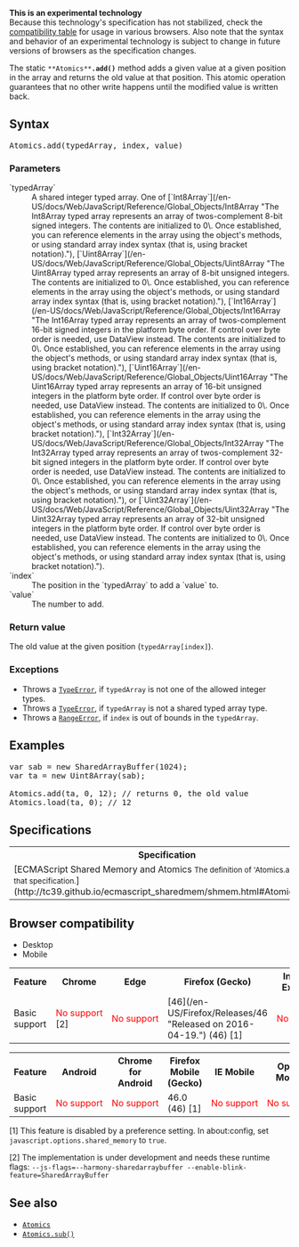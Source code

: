 <div>

<div class="notice experimental">

<span title="This is an experimental API that should not be used in production code."></span>**This is an experimental technology**  
Because this technology's specification has not stabilized, check the [compatibility table](#Browser_compatibility) for usage in various browsers. Also note that the syntax and behavior of an experimental technology is subject to change in future versions of browsers as the specification changes.

</div>

</div>

The static `**Atomics**`**`.add()`** method adds a given value at a given position in the array and returns the old value at that position. This atomic operation guarantees that no other write happens until the modified value is written back.

## Syntax

<pre class="syntaxbox">Atomics.add(typedArray, index, value)
</pre>

### Parameters

<dl>

<dt>`typedArray`</dt>

<dd>A shared integer typed array. One of [`Int8Array`](/en-US/docs/Web/JavaScript/Reference/Global_Objects/Int8Array "The Int8Array typed array represents an array of twos-complement 8-bit signed integers. The contents are initialized to 0\. Once established, you can reference elements in the array using the object's methods, or using standard array index syntax (that is, using bracket notation)."), [`Uint8Array`](/en-US/docs/Web/JavaScript/Reference/Global_Objects/Uint8Array "The Uint8Array typed array represents an array of 8-bit unsigned integers. The contents are initialized to 0\. Once established, you can reference elements in the array using the object's methods, or using standard array index syntax (that is, using bracket notation)."), [`Int16Array`](/en-US/docs/Web/JavaScript/Reference/Global_Objects/Int16Array "The Int16Array typed array represents an array of twos-complement 16-bit signed integers in the platform byte order. If control over byte order is needed, use DataView instead. The contents are initialized to 0\. Once established, you can reference elements in the array using the object's methods, or using standard array index syntax (that is, using bracket notation)."), [`Uint16Array`](/en-US/docs/Web/JavaScript/Reference/Global_Objects/Uint16Array "The Uint16Array typed array represents an array of 16-bit unsigned integers in the platform byte order. If control over byte order is needed, use DataView instead. The contents are initialized to 0\. Once established, you can reference elements in the array using the object's methods, or using standard array index syntax (that is, using bracket notation)."), [`Int32Array`](/en-US/docs/Web/JavaScript/Reference/Global_Objects/Int32Array "The Int32Array typed array represents an array of twos-complement 32-bit signed integers in the platform byte order. If control over byte order is needed, use DataView instead. The contents are initialized to 0\. Once established, you can reference elements in the array using the object's methods, or using standard array index syntax (that is, using bracket notation)."), or [`Uint32Array`](/en-US/docs/Web/JavaScript/Reference/Global_Objects/Uint32Array "The Uint32Array typed array represents an array of 32-bit unsigned integers in the platform byte order. If control over byte order is needed, use DataView instead. The contents are initialized to 0\. Once established, you can reference elements in the array using the object's methods, or using standard array index syntax (that is, using bracket notation).").</dd>

<dt>`index`</dt>

<dd>The position in the `typedArray` to add a `value` to.</dd>

<dt>`value`</dt>

<dd>The number to add.</dd>

</dl>

### Return value

The old value at the given position (`typedArray[index]`).

### Exceptions

*   Throws a [`TypeError`](/en-US/docs/Web/JavaScript/Reference/Global_Objects/TypeError "The TypeError object represents an error when a value is not of the expected type."), if `typedArray` is not one of the allowed integer types.
*   Throws a [`TypeError`](/en-US/docs/Web/JavaScript/Reference/Global_Objects/TypeError "The TypeError object represents an error when a value is not of the expected type."), if `typedArray` is not a shared typed array type.
*   Throws a [`RangeError`](/en-US/docs/Web/JavaScript/Reference/Global_Objects/RangeError "The RangeError object indicates an error when a value is not in the set or range of allowed values."), if `index` is out of bounds in the `typedArray`.

## Examples

<pre class="brush: js">var sab = new SharedArrayBuffer(1024);
var ta = new Uint8Array(sab);

Atomics.add(ta, 0, 12); // returns 0, the old value
Atomics.load(ta, 0); // 12</pre>

## Specifications

<table class="standard-table">

<tbody>

<tr>

<th scope="col">Specification</th>

<th scope="col">Status</th>

<th scope="col">Comment</th>

</tr>

<tr>

<td>[ECMAScript Shared Memory and Atomics  
<small lang="en-US">The definition of 'Atomics.add' in that specification.</small>](http://tc39.github.io/ecmascript_sharedmem/shmem.html#Atomics.add)</td>

<td><span class="spec-Draft">Draft</span></td>

<td>Initial definition.</td>

</tr>

</tbody>

</table>

## Browser compatibility

<div class="htab"><a name="AutoCompatibilityTable" id="AutoCompatibilityTable"></a>

*   <a>Desktop</a>
*   <a>Mobile</a>

</div>

<div id="compat-desktop">

<table class="compat-table">

<tbody>

<tr>

<th>Feature</th>

<th>Chrome</th>

<th>Edge</th>

<th>Firefox (Gecko)</th>

<th>Internet Explorer</th>

<th>Opera</th>

<th>Safari</th>

</tr>

<tr>

<td>Basic support</td>

<td><span style="color: #f00;">No support</span> [2]</td>

<td><span style="color: #f00;">No support</span></td>

<td>[46](/en-US/Firefox/Releases/46 "Released on 2016-04-19.") (46) [1]</td>

<td><span style="color: #f00;">No support</span></td>

<td><span style="color: #f00;">No support</span></td>

<td><span style="color: #f00;">No support</span></td>

</tr>

</tbody>

</table>

</div>

<div id="compat-mobile">

<table class="compat-table">

<tbody>

<tr>

<th>Feature</th>

<th>Android</th>

<th>Chrome for Android</th>

<th>Firefox Mobile (Gecko)</th>

<th>IE Mobile</th>

<th>Opera Mobile</th>

<th>Safari Mobile</th>

</tr>

<tr>

<td>Basic support</td>

<td><span style="color: #f00;">No support</span></td>

<td><span style="color: #f00;">No support</span></td>

<td>46.0 (46) [1]</td>

<td><span style="color: #f00;">No support</span></td>

<td><span style="color: #f00;">No support</span></td>

<td><span style="color: #f00;">No support</span></td>

</tr>

</tbody>

</table>

</div>

[1] This feature is disabled by a preference setting. In about:config, set `javascript.options.shared_memory` to `true`. 

[2] The implementation is under development and needs these runtime flags: `--js-flags=--harmony-sharedarraybuffer --enable-blink-feature=SharedArrayBuffer`

## See also

*   [`Atomics`](/en-US/docs/Web/JavaScript/Reference/Global_Objects/Atomics "The Atomics object provides atomic operations as static methods. They are used with SharedArrayBuffer objects.")
*   [`Atomics.sub()`](/en-US/docs/Web/JavaScript/Reference/Global_Objects/Atomics/sub "The static Atomics.sub() method substracts a given value at a given position in the array and returns the old value at that position. This atomic operation guarantees that no other write happens until the modified value is written back.")